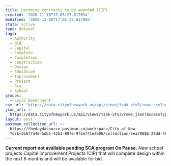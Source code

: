 ```yaml
---
title: Upcoming contracts to be awarded (CIP)
created: '2020-11-10T17:05:27.617054'
modified: '2020-11-10T17:05:27.617066'
state: active
type: dataset
tags:
  - Authority
  - Bid
  - Capital
  - Complete
  - Completion
  - Construction
  - Design
  - Education
  - Improvement
  - Project
  - Sca
  - School
groups:
  - Local Government
csv_url: 'https://data.cityofnewyork.us/api/views/tsak-vtv3/rows.csv?accessType=DOWNLOAD'
json_url: >-
  https://data.cityofnewyork.us/api/views/tsak-vtv3/rows.json?accessType=DOWNLOAD
layout: post
postman_collection_url: >-
  https://thedaydasource.postman.co/workspace/City-of New
  York~3b6f7a46-5db5-42b1-80fe-9fbef41e3e06/collection/5ea70886-29dd-4895-9cf1-4dd94ad8e802
---
```

<b>Current report not available pending SCA program On Pause.</b>
New school projects Capital Improvement Projects (CIP) that will complete design within the next 6 months and will be available for bid.
